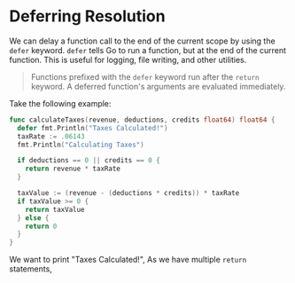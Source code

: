 # Deferring Resolution

We can delay a function call to the end of the current scope by using the `defer` keyword. `defer` tells Go to run a function, but at the end of the current function. This is useful for logging, file writing, and other utilities.

> Functions prefixed with the `defer` keyword run after the `return` keyword. A deferred function's arguments are evaluated immediately.

Take the following example:

```go
func calculateTaxes(revenue, deductions, credits float64) float64 {
  defer fmt.Println("Taxes Calculated!")
  taxRate := .06143
  fmt.Println("Calculating Taxes")

  if deductions == 0 || credits == 0 {
    return revenue * taxRate
  }

  taxValue := (revenue - (deductions * credits)) * taxRate
  if taxValue >= 0 {
    return taxValue
  } else {
    return 0
  }
}
```

We want to print "Taxes Calculated!", As we have multiple `return` statements,
